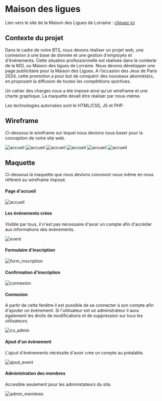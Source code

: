 # Maison des ligues

Lien vers le site de la Maison des Ligues de Lorraine : [cliquez ici](https://cynthiaapura.github.io/projet_maison_des_ligues/)

## Contexte du projet

Dans le cadre de notre BTS, nous devons réaliser un projet web, une connexion à une base de donnée et une gestion d'employés et d'événements.
Cette situation professionnelle est réalisée dans le contexte de la M2L ou Maison des ligues de Lorraine.
Nous devons développer une page publicitaire pour la Maison des Ligues. A l’occasion des Jeux de Paris 2024, cette promotion a pour but de conquérir des nouveaux abonné(e)s, en proposant la diffusion de toutes les compétitions sportives.

Un cahier des charges nous a été imposé ainsi qu'un wireframe et une charte graphique. La maquette devait être réaliser par nous-même.

Les technologies autorisées sont le HTML/CSS, JS et PHP.

## Wireframe
Ci-dessous le wireframe sur lequel nous devions nous baser pour la conception de notre site web.

![accueil](./contenu/wireframe1.png)
![accueil](./contenu/wireframe2.png)
![accueil](./contenu/wireframe3.png)
![accueil](./contenu/wireframe4.png)
![accueil](./contenu/wireframe5.png)
![accueil](./contenu/wireframe6.png)

## Maquette

Ci-dessous la maquette que nous devions concevoir nous même en nous référent au wireframe imposé.

#### Page d'accueil
![accueil](./contenu/accueil.png)

#### Les événements crées

Visible par tous, il n'est pas nécessaire d'avoir un compte afin d'accèder aux informations des événements.

![event](./contenu/event.png)

#### Formulaire d'inscription
![form_inscription](./contenu/formulaire_inscription.png)

#### Confirmation d'inscription
![connexion](./contenu/confirmation_inscription.png)

#### Connexion

A partir de cette fenêtre il est possible de se connecter à son compte afin d'ajouter un événement. Si l'utilisateur est un adminstrateur il aura également les droits de modifications et de suppression sur tous les utilisateurs.

![co_admin](./contenu/connexion.png)

#### Ajout d'un événement

L'ajout d'événements nécéssite d'avoir crée un compte au préalable.

![ajout_event](./contenu/ajout_event.png)

#### Administration des membres

Accesible seulement pour les administateurs du site.

![admin_membres](./contenu/admin_membres.png)